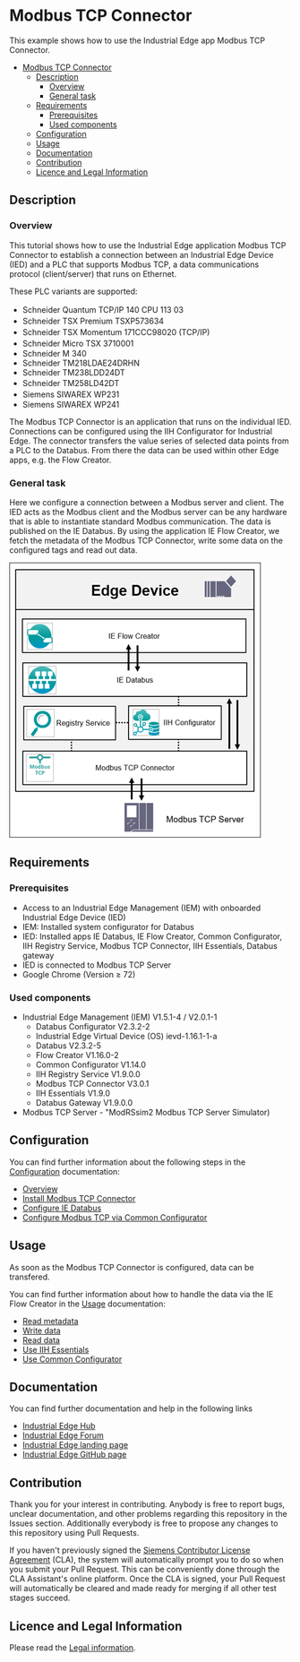 # Modbus TCP Connector

This example shows how to use the Industrial Edge app Modbus TCP Connector.

- [Modbus TCP Connector](#modbus-tcp-connector)
  - [Description](#description)
    - [Overview](#overview)
    - [General task](#general-task)
  - [Requirements](#requirements)
    - [Prerequisites](#prerequisites)
    - [Used components](#used-components)
  - [Configuration](#configuration)
  - [Usage](#usage)
  - [Documentation](#documentation)
  - [Contribution](#contribution)
  - [Licence and Legal Information](#licence-and-legal-information)

## Description

### Overview

This tutorial shows how to use the Industrial Edge application Modbus TCP Connector to establish a connection between an Industrial Edge Device (IED) and a PLC that supports Modbus TCP, a data communications protocol (client/server) that runs on Ethernet.

These PLC variants are supported:

- Schneider Quantum TCP/IP 140 CPU 113 03　
- Schneider TSX Premium TSXP573634　
- Schneider TSX Momentum 171CCC98020 (TCP/IP)　
- Schneider Micro TSX 3710001　
- Schneider M 340
- Schneider TM218LDAE24DRHN
- Schneider TM238LDD24DT
- Schneider TM258LD42DT　
- Siemens SIWAREX WP231　
- Siemens SIWAREX WP241

The Modbus TCP Connector is an application that runs on the individual IED. Connections can be configured using the IIH Configurator for Industrial Edge. The connector transfers the value series of selected data points from a PLC to the Databus. From there the data can be used within other Edge apps, e.g. the Flow Creator.

### General task

Here we configure a connection between a Modbus server and client. The IED acts as the Modbus client and the Modbus server can be any hardware that is able to instantiate standard Modbus communication. The data is published on the IE Databus. By using the application IE Flow Creator, we fetch the metadata of the Modbus TCP Connector, write some data on the configured tags and read out data.

![Overview](docs/graphics/Overview.png)

## Requirements

###  Prerequisites

- Access to an Industrial Edge Management (IEM) with onboarded Industrial Edge Device (IED)
- IEM: Installed system configurator for Databus
- IED: Installed apps IE Databus, IE Flow Creator, Common Configurator, IIH Registry Service, Modbus TCP Connector, IIH Essentials, Databus gateway
- IED is connected to Modbus TCP Server
- Google Chrome (Version ≥ 72)

### Used components

- Industrial Edge Management (IEM) V1.5.1-4 / V2.0.1-1
  - Databus Configurator V2.3.2-2
  - Industrial Edge Virtual Device (OS) ievd-1.16.1-1-a
  - Databus V2.3.2-5
  - Flow Creator V1.16.0-2
  - Common Configurator V1.14.0
  - IIH Registry Service V1.9.0.0
  - Modbus TCP Connector V3.0.1
  - IIH Essentials V1.9.0
  - Databus Gateway V1.9.0.0
- Modbus TCP Server - "ModRSsim2 Modbus TCP Server Simulator)

## Configuration

You can find further information about the following steps in the [Configuration](/docs/Installation.md) documentation:

- [Overview](/docs/Installation.md#overview)
- [Install Modbus TCP Connector](/docs/Installation.md#install-modbus-tcp-connector)
- [Configure IE Databus](/docs/Installation.md#configure-ie-databus)
- [Configure Modbus TCP via Common Configurator](/docs/Installation.md#configure-modbus-tcp-via-common-configurator)

## Usage

As soon as the Modbus TCP Connector is configured, data can be transfered.

You can find further information about how to handle the data via the IE Flow Creator in the [Usage](/docs/Usage.md) documentation:

* [Read metadata](/docs/Usage.md#read-metadata)
* [Write data](/docs/Usage.md#write-data)
* [Read data](/docs/Usage.md#read-data)
* [Use IIH Essentials](/docs/Usage.md#use-IIH-Essentials)
* [Use Common Configurator](/docs/Usage.md#Use-Store-Data-in-Common-Configurator)
## Documentation

You can find further documentation and help in the following links

* [Industrial Edge Hub](https://iehub.eu1.edge.siemens.cloud/#/documentation)
* [Industrial Edge Forum](https://www.siemens.com/industrial-edge-forum)
* [Industrial Edge landing page](https://new.siemens.com/global/en/products/automation/topic-areas/industrial-edge/simatic-edge.html)
* [Industrial Edge GitHub page](https://github.com/industrial-edge)

## Contribution

Thank you for your interest in contributing. Anybody is free to report bugs, unclear documentation, and other problems regarding this repository in the Issues section.
Additionally everybody is free to propose any changes to this repository using Pull Requests.

If you haven't previously signed the [Siemens Contributor License Agreement](https://cla-assistant.io/industrial-edge/) (CLA), the system will automatically prompt you to do so when you submit your Pull Request. This can be conveniently done through the CLA Assistant's online platform. Once the CLA is signed, your Pull Request will automatically be cleared and made ready for merging if all other test stages succeed.

## Licence and Legal Information

Please read the [Legal information](LICENSE.md).
